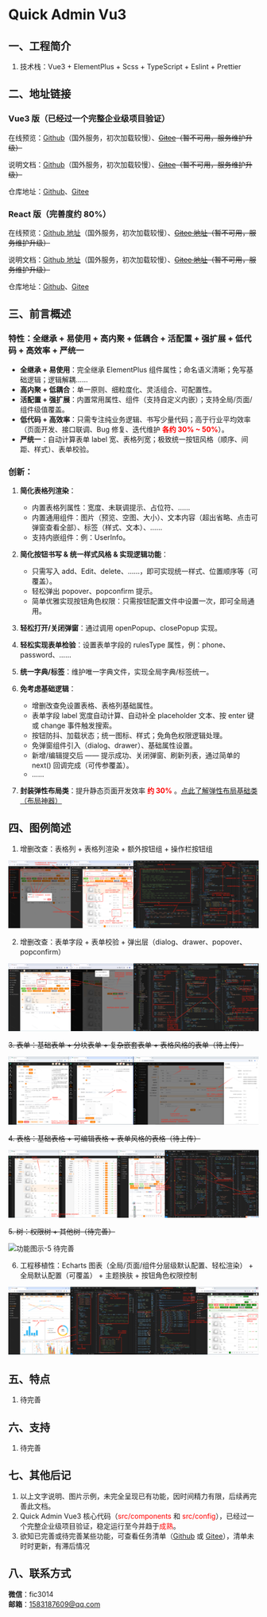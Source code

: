 # Quick Admin Vu3

## 一、工程简介

1. 技术栈：Vue3 + ElementPlus + Scss + TypeScript + Eslint + Prettier

## 二、地址链接

### Vue3 版（已经过一个完整企业级项目验证）

在线预览：[Github](https://1583187609.github.io/quick_admin/vue3/preview/#/login)（国外服务，初次加载较慢）、~~[Gitee](https://fanlichuan.gitee.io/quick_admin/vue3/preview/#/login)（暂不可用，服务维护升级）~~

说明文档：[Github](https://1583187609.github.io/quick_admin/vue3/docs)（国外服务，初次加载较慢）、~~[Gitee](https://fanlichuan.gitee.io/quick_admin/vue3/docs)（暂不可用，服务维护升级）~~

仓库地址：[Github](https://github.com/1583187609/quick_admin_vue3)、[Gitee](https://gitee.com/fanlichuan/quick_admin_vue3)

### React 版（完善度约 80%）

在线预览：[Github 地址](https://1583187609.github.io/quick_admin/react/preview/#/login)（国外服务，初次加载较慢）、~~[Gitee 地址](https://fanlichuan.gitee.io/quick_admin/react/preview/#/login)（暂不可用，服务维护升级）~~

说明文档：[Github 地址](https://1583187609.github.io/quick_admin/react/docs)（国外服务，初次加载较慢）、~~[Gitee 地址](https://fanlichuan.gitee.io/quick_admin/react/docs)（暂不可用，服务维护升级）~~

仓库地址：[Github](https://github.com/1583187609/quick_admin_react)、[Gitee](https://gitee.com/fanlichuan/quick_admin_react)

## 三、前言概述

### 特性：全继承 + 易使用 + 高内聚 + 低耦合 + 活配置 + 强扩展 + 低代码 + 高效率 + 严统一

- **全继承 + 易使用**：完全继承 ElementPlus 组件属性；命名语义清晰；免写基础逻辑；逻辑解耦……
- **高内聚 + 低耦合**：单一原则、细粒度化、灵活组合、可配置性。
- **活配置 + 强扩展**：内置常用属性、组件（支持自定义内嵌）；支持全局/页面/组件级值覆盖。
- **低代码 + 高效率**：只需专注纯业务逻辑、书写少量代码；高于行业平均效率（页面开发、接口联调、Bug 修复、迭代维护 <span style="color:red;">**各约 30% ~ 50%**</span>）。
- **严统一**：自动计算表单 label 宽、表格列宽；极致统一按钮风格（顺序、间距、样式）、表单校验。

### 创新：

1. **简化表格列渲染**：

   - 内置表格列属性：宽度、未联调提示、占位符、……
   - 内置通用组件：图片（预览、空图、大小）、文本内容（超出省略、点击可弹窗查看全部）、标签（样式、文本）、……
   - 支持内嵌组件：例：UserInfo。

2. **简化按钮书写 & 统一样式风格 & 实现逻辑功能**：

   - 只需写入 add、Edit、delete、……，即可实现统一样式、位置顺序等（可覆盖）。
   - 轻松弹出 popover、popconfirm 提示。
   - 简单优雅实现按钮角色权限：只需按钮配置文件中设置一次，即可全局通用。

3. **轻松打开/关闭弹窗**：通过调用 openPopup、closePopup 实现。

4. **轻松实现表单检验**：设置表单字段的 rulesType 属性，例：phone、password、……

5. **统一字典/标签**：维护唯一字典文件，实现全局字典/标签统一。

6. **免考虑基础逻辑**：

   - 增删改查免设置表格、表格列基础属性。
   - 表单字段 label 宽度自动计算、自动补全 placeholder 文本、按 enter 键或 change 事件触发搜索。
   - 按钮防抖、加载状态；统一图标、样式；免角色权限逻辑处理。
   - 免弹窗组件引入（dialog、drawer）、基础属性设置。
   - 新增/编辑提交后 —— 提示成功、关闭弹窗、刷新列表，通过简单的 next() 回调完成（可传参覆盖）。
   - ……

7. **封装弹性布局类**：提升静态页面开发效率 <span style="color:red;">**约 30%**</span> 。[点此了解弹性布局基础类（布局神器）](http://fanlichuan.gitee.io/produce/flex-layout/index.html)

## 四、图例简述

1. 增删改查：表格列 + 表格列渲染 + 额外按钮组 + 操作栏按钮组

![功能图示-1](./public/produce-1.png)

2. 增删改查：表单字段 + 表单校验 + 弹出层（dialog、drawer、popover、popconfirm）

![功能图示-2](./public/produce-2.png)

~~3. 表单：基础表单 + 分块表单 + 复杂嵌套表单 + 表格风格的表单（待上传）~~

![功能图示-3 待上传](./public/produce-3.png)

~~4. 表格：基础表格 + 可编辑表格 + 表单风格的表格（待上传）~~

![功能图示-4 待上传](./public/produce-4.png)

~~5. 树：权限树 + 其他树（待完善）~~

![功能图示-5 待完善](./public/produce-5.png)

6. 工程移植性：Echarts 图表（全局/页面/组件分层级默认配置、轻松渲染） + 全局默认配置（可覆盖） + 主题换肤 + 按钮角色权限控制

![功能图示-6 待补充](./public/produce-6.png)

## 五、特点

1. 待完善

## 六、支持

1. 待完善

## 七、其他后记

1. 以上文字说明、图片示例，未完全呈现已有功能，因时间精力有限，后续再完善此文档。
2. Quick Admin Vue3 核心代码（<span style="color:red;">src/components</span> 和 <span style="color:red;">src/config</span>），已经过一个完整企业级项目验证，稳定运行至今并趋于<span style="color:red;">成熟</span>。
3. 欲知已完善或待完善某些功能，可查看任务清单（[Github](https://github.com/1583187609/quick_admin_vue3/blob/dev/_Task_List.md) 或 [Gitee](https://gitee.com/fanlichuan/quick_admin_vue3/blob/master/_Task_List.md)），清单未时时更新，有滞后情况

## 八、联系方式

**微信**：fic3014  
**邮箱**：1583187609@qq.com
